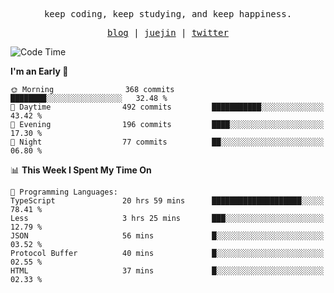 <p align="center">
  <samp>
    <span>keep coding, keep studying, and keep happiness.</span>
  </samp>
</p>

<p align="center">
  <samp>
    <a href="https://deweyou.me">blog</a>  |
    <a href="https://juejin.cn/user/4309700183594366">juejin</a> |
    <a href="https://twitter.com/ouduidui">twitter</a>
  </samp>
</p>

<!--START_SECTION:waka-->
![Code Time](http://img.shields.io/badge/Code%20Time-5%2C352%20hrs%2055%20mins-blue)

**I'm an Early 🐤** 

```text
🌞 Morning                368 commits         ████████░░░░░░░░░░░░░░░░░   32.48 % 
🌆 Daytime                492 commits         ███████████░░░░░░░░░░░░░░   43.42 % 
🌃 Evening                196 commits         ████░░░░░░░░░░░░░░░░░░░░░   17.30 % 
🌙 Night                  77 commits          ██░░░░░░░░░░░░░░░░░░░░░░░   06.80 % 
```


📊 **This Week I Spent My Time On** 

```text
💬 Programming Languages: 
TypeScript               20 hrs 59 mins      ████████████████████░░░░░   78.41 % 
Less                     3 hrs 25 mins       ███░░░░░░░░░░░░░░░░░░░░░░   12.79 % 
JSON                     56 mins             █░░░░░░░░░░░░░░░░░░░░░░░░   03.52 % 
Protocol Buffer          40 mins             █░░░░░░░░░░░░░░░░░░░░░░░░   02.55 % 
HTML                     37 mins             █░░░░░░░░░░░░░░░░░░░░░░░░   02.33 % 
```


<!--END_SECTION:waka-->
